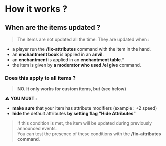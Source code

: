 # How it works ?

## When are the items updated ?

> The items are not updated all the time. They are updated when :
- a player run the **/fix-attributes** command with the item in the hand.
- an **enchantment book** is applied in an **anvil**.
- an **enchantment** is applied in an **enchantment table**.*
- the item is given by **a moderator who used /ei give** command.

### Does this apply to all items ?

> **NO. It only works for custom items, but (see below)**  

⚠️ **YOU MUST :**
- **make sure** that your item has attribute modifiers (example : +2 speed)
- **hide** the default attributes **by setting flag "Hide Attributes"**

> If this condition is met, the item will be updated 
> during previously announced events.   
> You can test the presence of these conditions 
> with the **/fix-attributes command**.